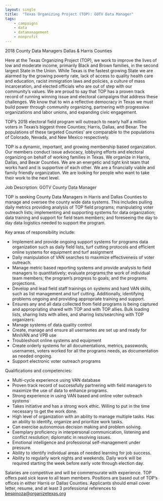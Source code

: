 ```yaml
---
layout: single
title:  "Texas Organizing Project (TOP): GOTV Data Manager"
tags: 
    - campaigns
    - data
    - datamanagement
    - nonprofit
---
```


2018 County Data Managers Dallas & Harris Counties 

Here at the Texas Organizing Project (TOP), we work to improve the lives of low and moderate income, primarily Black and Brown families, in the second largest State in the Union.  While Texas is the fastest growing State we are alarmed by the growing poverty rate, lack of access to quality health care and education, racist immigration laws and policies, a culture of mass incarceration, and elected officials who are out of step with our community’s values.   We are proud to say that TOP has a proven track record of running winning issue and electoral campaigns that address these challenges.  We know that to win a reflective democracy in Texas we must build power through community organizing, partnering with progressive organizations and labor unions, and expanding civic engagement. 

TOP’s 2018 electoral field program will outreach to nearly half a million voters in Texas’s biggest three Counties; Harris, Dallas, and Bexar.  The populations of these targeted Counties’ are comparable to the populations of Colorado, Nevada, and New Mexico respectively. 

TOP is a dynamic, important, and growing membership based organization.  Our members conduct issue advocacy, lobbying efforts and electoral organizing on behalf of working families in Texas.  We organize in Harris, Dallas, and Bexar Counties. We are an energetic and tight knit team that works hard and is supportive of each other.  We are a financially viable and family friendly organization.   We are looking for people who want to take their work to the next level. 

Job Description: GOTV County Data Manager

TOP is seeking County Data Managers in Harris and Dallas Counties to manage and oversee the county wide data systems.  This includes pulling daily metrics providing analysis of TOP field programs; manipulating voter outreach lists; implementing and supporting systems for data organization; data training and support for field team members; and foreseeing the day to day data logistics needed to support the program.

Key areas of responsibility include:

* Implement and provide ongoing support systems for programs data organization such as daily field lists, turf cutting protocols and efficient online systems for equipment and turf assignment
* Daily manipulation of VAN searches to maximize effectiveness of voter outreach.
* Manage metric based reporting systems and provide analysis to field managers to quantitatively; evaluate programs;the work of individual team members; the program’s progress to goals; and the programs projections.
* Develop and lead field staff trainings on systems and hard VAN skills, such as list management and  turf cutting.  Additionally,  identifying problems ongoing and providing appropriate training and support. 
* Ensures any and all data collected from field programs is being captured and appropriating shared with TOP and with TOP allies.   Bulk loading lists, sharing lists with allies, and sharing lists/searching with TOP organizers.  
* Manage systems of data quality control
* Create, manage and ensure all usernames are set up and ready for MiniVAN and VPB use
* Troubleshoot online systems and equipment
* Create orderly systems for all documentations, metrics, passwords, usernames, voters worked for all the programs needs, as documentation as needed ongoing. 
* Support electronic voter outreach programs

Qualifications and competencies:

* Multi-cycle experience using VAN database
* Proven track record of successfully partnering with field managers to maximize the use of data to enhance programs.  
* Strong experience in using VAN based and online voter outreach systems
* Takes initiative and has a strong work ethic. Willing to put in the time necessary to get the work done.
* High level of organization with an ability to manage multiple tasks. Has an ability to identify, organize and prioritize work tasks.
* Can exercise autonomous decision making and problem solving.
* Exemplary proficiency in interpersonal communication, listening and conflict resolution; diplomatic in resolving issues.
* Emotional intelligence and professional self-management under pressure.
* Ability to identify individual areas of needed learning for job success. 
* Ability to regularly work nights and weekends. Daily work will be required starting the week before early vote through election day. 

Salaries are competitive and will be commensurate with experience. TOP offers paid sick leave to all team members.  Positions are based out of TOP’s offices in either Harris or  Dallas Counties.  Applicants should email cover letter, resume, and at least 3 professional references to bespinoza@organizetexas.org
